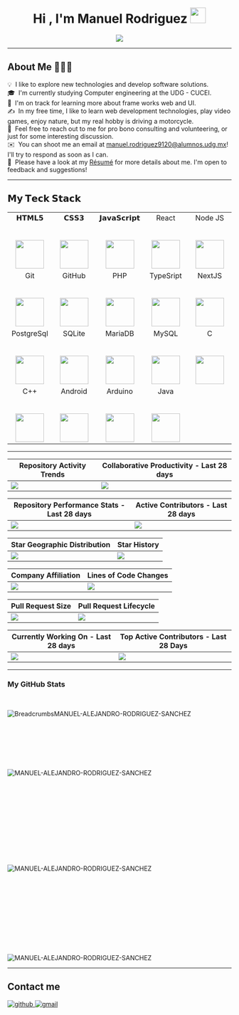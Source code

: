 <h1 align="center"><b>Hi , I'm Manuel Rodriguez </b><img src="https://media.giphy.com/media/hvRJCLFzcasrR4ia7z/giphy.gif" width="35"></h1>
<p align="center"> 
  <a href="https://github.com/DenverCoder1/readme-typing-svg"><img src="https://readme-typing-svg.herokuapp.com?font=Time+New+Roman&color=cyan&size=25&center=true&vCenter=true&width=1000&height=100&lines=I´m+student+at+the+UDG+-+CUCEI,+studying+computer+engineering+&hearts;++;Full+stack+web+developer+in+progress;I+love+JavaScript;;Active+Learner/Researcher,;Love+to+learn+new+stuffs...+:)"></a>
</p>

<hr/>

## About Me 👨🏻‍💻 &nbsp;

💡 &nbsp;I like to explore new technologies and develop software solutions.\
🎓 &nbsp;I'm currently studying Computer engineering at the UDG - CUCEI.\
🌱 &nbsp;I'm on track for learning more about frame works web and UI.\
✍️ &nbsp;In my free time, I like to learn web development technologies, play video games, enjoy nature, but my real hobby is driving a motorcycle.\
💬 &nbsp;Feel free to reach out to me for pro bono consulting and volunteering, or just for some interesting discussion.\
✉️ &nbsp;You can shoot me an email at manuel.rodriguez9120@alumnos.udg.mx! I'll try to respond as soon as I can.\
📄 &nbsp;Please have a look at my [Résumé](https:) for more details about me. I'm open to feedback and suggestions!

<hr/>

## 𝗠𝘆 𝗧𝗲𝗰𝗸 𝗦𝘁𝗮𝗰𝗸

<table>
  <tbody>
    <tr valign="top">
      <td width="20%" align="center">
        <span>𝗛𝗧𝗠𝗟𝟱</span><br><br><br>
        <img height="64px" src="https://cdn.svgporn.com/logos/html-5.svg">
      </td>
      <td width="20%" align="center">
        <span>𝗖𝗦𝗦𝟯</span><br><br><br>
        <img height="64px" src="https://cdn.svgporn.com/logos/css-3.svg">
      </td>
      <td width="20%" align="center">
        <span>𝗝𝗮𝘃𝗮𝗦𝗰𝗿𝗶𝗽𝘁</span><br><br><br>
        <img height="64px" src="https://cdn.svgporn.com/logos/javascript.svg">
      </td>
      <td width="20%" align="center">
        <span>React</span><br><br><br>
        <img height="64px" src="https://cdn.svgporn.com/logos/react.svg">
      </td>
      <td width="20%" align="center">
        <span>Node JS</span><br><br><br>
        <img height="64px" src="https://cdn.svgporn.com/logos/nodejs.svg">
      </td>
    </tr>
    <tr valign="top">
      <td width="20%" align="center">
        <span>Git</span><br><br><br>
        <img height="64px" src="https://cdn.svgporn.com/logos/git.svg">
      </td>
      <td width="20%" align="center">
        <span>GitHub</span><br><br><br>
        <img height="64px" src="https://cdn.svgporn.com/logos/github.svg">
      </td><td width="20%" align="center">
        <span>PHP</span><br><br><br>
        <img height="64px" src="https://cdn.svgporn.com/logos/php.svg">
      </td>
      </td><td width="20%" align="center">
        <span>TypeSript</span><br><br><br>
        <img height="64px" src="https://cdn.svgporn.com/logos/typescript.svg">
      </td>
      <td width="20%" align="center">
        <span>NextJS</span><br><br><br>
        <img height="64px" src="https://cdn.svgporn.com/logos/nextjs.svg">
      </td>
    </tr>
    <tr valign="top">
      <td width="20%" align="center">
        <span>PostgreSql</span><br><br><br>
        <img height="64px" src="https://cdn.svgporn.com/logos/postgresql.svg">
      </td>
      <td width="20%" align="center">
        <span>SQLite</span><br><br><br>
        <img height="64px" src="https://cdn.svgporn.com/logos/sqlite.svg">
      </td>
      </td><td width="20%" align="center">
        <span>MariaDB</span><br><br><br>
        <img height="64px" src="https://cdn.svgporn.com/logos/mariadb.svg">
      </td>
      </td><td width="20%" align="center">
        <span>MySQL</span><br><br><br>
        <img height="64px" src="https://cdn.svgporn.com/logos/mysql.svg">
      </td>
      </td><td width="20%" align="center">
        <span>C</span><br><br><br>
        <img height="64px" src="https://cdn.svgporn.com/logos/c.svg">
      </td>
    </tr>
    <tr valign="top">
      </td><td width="20%" align="center">
        <span>C++</span><br><br><br>
        <img height="64px" src="https://cdn.svgporn.com/logos/c.svg">
      </td>
      <td width="20%" align="center">
        <span>Android</span><br><br><br>
        <img height="64px" src="https://cdn.svgporn.com/logos/android.svg">
      </td>
      <td width="20%" align="center">
        <span>Arduino</span><br><br><br>
        <img height="64px" src="https://cdn.svgporn.com/logos/arduino.svg">
      </td>
      <td width="20%" align="center">
        <span>Java</span><br><br><br>
        <img height="64px" src="https://cdn.svgporn.com/logos/java.svg">
      </td>
    </tr>
  </tbody>
</table>

<hr/>

| Repository Activity Trends | Collaborative Productivity - Last 28 days |
| ----------- | ----------- |
|<img src="https://next.ossinsight.io/widgets/official/compose-activity-trends/thumbnail.png?repo_id=842308538&image_size=auto" />|<img src="https://next.ossinsight.io/widgets/official/compose-last-28-days-collaborative-productivity/thumbnail.png?repo_id=842308538&image_size=auto" />|

| Repository Performance Stats - Last 28 days | Active Contributors - Last 28 days |
| ----------- | ----------- |
|<img src="https://next.ossinsight.io/widgets/official/compose-last-28-days-stats/thumbnail.png?repo_id=842308538&image_size=auto" />|<img src="https://next.ossinsight.io/widgets/official/compose-recent-active-contributors/thumbnail.png?repo_id=842308538&limit=100&image_size=auto"/>|

| Star Geographic Distribution | Star History |
| ----------- | ----------- |
|<img src="https://next.ossinsight.io/widgets/official/analyze-repo-stars-map/thumbnail.png?activity=stars&repo_id=842308538&image_size=auto" />|<img src="https://next.ossinsight.io/widgets/official/analyze-repo-stars-history/thumbnail.png?repo_id=842308538&image_size=auto" />|

| Company Affiliation | Lines of Code Changes |
| ----------- | ----------- |
|<img src="https://next.ossinsight.io/widgets/official/analyze-repo-company/thumbnail.png?activity=stars&repo_id=842308538&image_size=auto" />|<img src="https://next.ossinsight.io/widgets/official/analyze-repo-loc-per-month/thumbnail.png?repo_id=842308538&image_size=auto" />|

| Pull Request Size | Pull Request Lifecycle |
| ----------- | ----------- |
|<img src="https://next.ossinsight.io/widgets/official/analyze-repo-pull-requests-size-per-month/thumbnail.png?repo_id=842308538&image_size=auto" />|<img src="https://next.ossinsight.io/widgets/official/analyze-repo-pull-request-open-to-merged/thumbnail.png?repo_id=842308538&image_size=auto" />|

| Currently Working On - Last 28 days | Top Active Contributors - Last 28 Days |
| ----------- | ----------- |
|<img src="https://next.ossinsight.io/widgets/official/compose-currently-working-on/thumbnail.png?activity_type=all&user_id=842308538&image_size=auto" />|<img src="https://next.ossinsight.io/widgets/official/compose-recent-top-contributors/thumbnail.png?repo_id=842308538&image_size=auto" />|

<hr/>

<h3>My GitHub Stats</h3>
<br>

<p><img align="left" src="https://github-readme-stats.vercel.app/api/top-langs?username=MANUEL-ALEJANDRO-RODRIGUEZ-SANCHEZ&show_icons=true&theme=dark&locale=en&layout=compact" alt="BreadcrumbsMANUEL-ALEJANDRO-RODRIGUEZ-SANCHEZ" /></p>

<br><br><br><br><br><br><br>
<p>&nbsp;<img align="left" src="https://github-readme-stats.vercel.app/api?username=MANUEL-ALEJANDRO-RODRIGUEZ-SANCHEZ&show_icons=true&theme=dark&locale=en" alt="MANUEL-ALEJANDRO-RODRIGUEZ-SANCHEZ" /></p>
<br><br><br><br><br><br><br><br><br><br>

<p><img align="left" src="https://github-readme-streak-stats.herokuapp.com/?user=MANUEL-ALEJANDRO-RODRIGUEZ-SANCHEZ&theme=dark" alt="MANUEL-ALEJANDRO-RODRIGUEZ-SANCHEZ" /></p>
<br><br><br><br><br><br><br><br><br><br>

<br>
<p align="left"> <img src="https://komarev.com/ghpvc/?username=MANUEL-ALEJANDRO-RODRIGUEZ-SANCHEZ&label=Profile%20views&color=0e75b6&style=flat" alt="MANUEL-ALEJANDRO-RODRIGUEZ-SANCHEZ" /> </p>

------

## Contact me

<a href="https://www.instagram.com/kobra_gloryg/" target="_blank">
<img src=https://img.shields.io/badge/instagram-%2300acee.svg?color=purple&style=for-the-badge&logo=instagram&logoColor=white alt=github style="margin-bottom: 5px;" />

<a href="mailto:manuel.rodriguez9120@alumnos.udg.mx" target="_blank">
<img src=https://img.shields.io/badge/gmail-%2300acee.svg?color=EA4335&style=for-the-badge&logo=gmail&logoColor=white alt=gmail style="margin-bottom: 5px;" />
